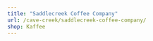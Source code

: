 ```yaml
---
title: "Saddlecreek Coffee Company"
url: /cave-creek/saddlecreek-coffee-company/
shop: Kaffee
---
```

